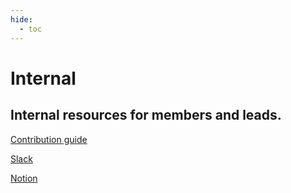 ```yaml
---
hide:
  - toc
---
```


# Internal

## Internal resources for members and leads.

[Contribution guide](internal/contributing)

[Slack](https://rocketslug.slack.com/)

[Notion](https://ucscrocketry.notion.site/?v=0e5418b1384643f5a15afb6b2e7cc674)
